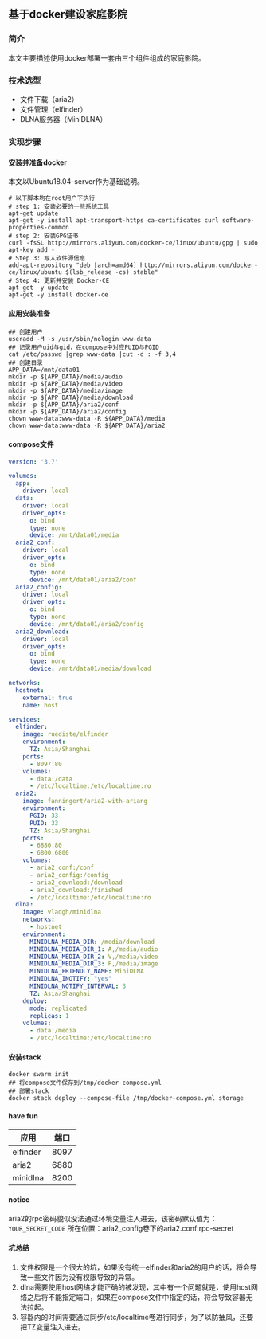## 基于docker建设家庭影院
### 简介
本文主要描述使用docker部署一套由三个组件组成的家庭影院。
### 技术选型
- 文件下载（aria2）
- 文件管理（elfinder）
- DLNA服务器（MiniDLNA）
### 实现步骤
#### 安装并准备docker
本文以Ubuntu18.04-server作为基础说明。

```shell
# 以下脚本均在root用户下执行
# step 1: 安装必要的一些系统工具
apt-get update
apt-get -y install apt-transport-https ca-certificates curl software-properties-common
# step 2: 安装GPG证书
curl -fsSL http://mirrors.aliyun.com/docker-ce/linux/ubuntu/gpg | sudo apt-key add -
# Step 3: 写入软件源信息
add-apt-repository "deb [arch=amd64] http://mirrors.aliyun.com/docker-ce/linux/ubuntu $(lsb_release -cs) stable"
# Step 4: 更新并安装 Docker-CE
apt-get -y update
apt-get -y install docker-ce
```
	
#### 应用安装准备

```shell
## 创建用户
useradd -M -s /usr/sbin/nologin www-data
## 记录用户uid与gid，在compose中对应PUID与PGID
cat /etc/passwd |grep www-data |cut -d : -f 3,4
## 创建目录
APP_DATA=/mnt/data01
mkdir -p ${APP_DATA}/media/audio
mkdir -p ${APP_DATA}/media/video
mkdir -p ${APP_DATA}/media/image
mkdir -p ${APP_DATA}/media/download
mkdir -p ${APP_DATA}/aria2/conf
mkdir -p ${APP_DATA}/aria2/config
chown www-data:www-data -R ${APP_DATA}/media
chown www-data:www-data -R ${APP_DATA}/aria2
```

#### compose文件
```yaml
version: '3.7'

volumes:
  app:
    driver: local
  data:
    driver: local
    driver_opts:
      o: bind
      type: none
      device: /mnt/data01/media
  aria2_conf:
    driver: local
    driver_opts:
      o: bind
      type: none
      device: /mnt/data01/aria2/conf
  aria2_config:
    driver: local
    driver_opts:
      o: bind
      type: none
      device: /mnt/data01/aria2/config
  aria2_download:
    driver: local
    driver_opts:
      o: bind
      type: none
      device: /mnt/data01/media/download

networks:
  hostnet:
    external: true
    name: host

services:
  elfinder:
    image: ruediste/elfinder
    environment:
      TZ: Asia/Shanghai
    ports:
      - 8097:80
    volumes:
      - data:/data 
      - /etc/localtime:/etc/localtime:ro
  aria2:
    image: fanningert/aria2-with-ariang
    environment:
      PGID: 33
      PUID: 33
      TZ: Asia/Shanghai
    ports:
      - 6880:80
      - 6800:6800
    volumes:
      - aria2_conf:/conf
      - aria2_config:/config
      - aria2_download:/download
      - aria2_download:/finished
      - /etc/localtime:/etc/localtime:ro
  dlna:
    image: vladgh/minidlna
    networks:
      - hostnet
    environment:
      MINIDLNA_MEDIA_DIR: /media/download
      MINIDLNA_MEDIA_DIR_1: A,/media/audio
      MINIDLNA_MEDIA_DIR_2: V,/media/video
      MINIDLNA_MEDIA_DIR_3: P,/media/image
      MINIDLNA_FRIENDLY_NAME: MiniDLNA
      MINIDLNA_INOTIFY: "yes"
      MINIDLNA_NOTIFY_INTERVAL: 3
      TZ: Asia/Shanghai
    deploy:
      mode: replicated
      replicas: 1
    volumes:
      - data:/media
      - /etc/localtime:/etc/localtime:ro
```
#### 安装stack
```shell
docker swarm init
## 将compose文件保存到/tmp/docker-compose.yml
## 部署stack
docker stack deploy --compose-file /tmp/docker-compose.yml storage
```
#### have fun
| 应用 | 端口 |
|-----|-----|
|elfinder| 8097|
|aria2|6880|
|minidlna|8200|
#### notice
aria2的rpc密码貌似没法通过环境变量注入进去，该密码默认值为：`YOUR_SECRET_CODE`
所在位置：aria2_config卷下的aria2.conf:rpc-secret
#### 坑总结
1. 文件权限是一个很大的坑，如果没有统一elfinder和aria2的用户的话，将会导致一些文件因为没有权限导致的异常。
2. dlna需要使用host网络才能正确的被发现，其中有一个问题就是，使用host网络之后将不能指定端口，如果在compose文件中指定的话，将会导致容器无法拉起。
3. 容器内的时间需要通过同步/etc/localtime卷进行同步，为了以防抽风，还要把TZ变量注入进去。
